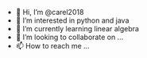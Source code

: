 - 👋 Hi, I’m @carel2018
- 👀 I’m interested in python and java
- 🌱 I’m currently learning linear algebra
- 💞️ I’m looking to collaborate on ...
- 📫 How to reach me ...

<!---
carel2018/carel2018 is a ✨ special ✨ repository because its `README.md` (this file) appears on your GitHub profile.
You can click the Preview link to take a look at your changes.
--->
